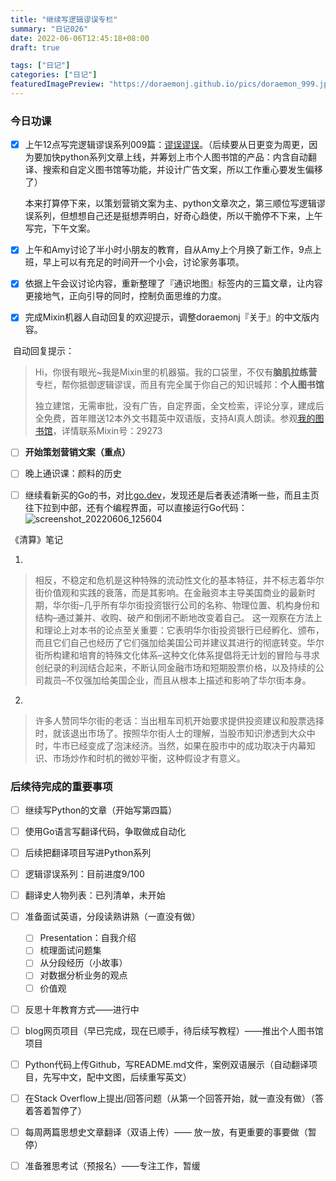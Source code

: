 ```yaml
---
title: "继续写逻辑谬误专栏"
summary: "日记026"
date: 2022-06-06T12:45:18+08:00
draft: true

tags: ["日记"]
categories: ["日记"]
featuredImagePreview: "https://doraemonj.github.io/pics/doraemon_999.jpeg"
---
```


### 今日功课

-   [x] 上午12点写完逻辑谬误系列009篇：[谬误谬误](https://doraemonj.github.io/zh-cn/logical_fallacy_009/)。（后续要从日更变为周更，因为要加快python系列文章上线，并筹划上市个人图书馆的产品：内含自动翻译、搜索和自定义图书馆等功能，并设计广告文案，所以工作重心要发生偏移了）

    本来打算停下来，以策划营销文案为主、python文章次之，第三顺位写逻辑谬误系列，但想想自己还是挺想弄明白，好奇心趋使，所以干脆停不下来，上午写完，下午文案。

-   [x] 上午和Amy讨论了半小时小朋友的教育，自从Amy上个月换了新工作，9点上班，早上可以有充足的时间开一个小会，讨论家务事项。

-   [x] 依据上午会议讨论内容，重新整理了『通识地图』标签内的三篇文章，让内容更接地气，正向引导的同时，控制负面思维的力度。

-   [x] 完成Mixin机器人自动回复的欢迎提示，调整doraemonj『关于』的中文版内容。

​		自动回复提示：

>   Hi，你很有眼光~我是Mixin里的机器猫。我的口袋里，不仅有**脑肌拉练营**专栏，帮你抵御逻辑谬误，而且有完全属于你自己的知识城邦：**个人图书馆**
>
>   独立建馆，无需审批，没有广告，自定界面，全文检索，评论分享，建成后全免费，首年赠送12本外文书籍英中双语版，支持AI真人朗读。参观[我的图书馆](https://doraemonj.github.io/zh-cn/about/)，详情联系Mixin号：29273



-   [ ] **开始策划营销文案（重点）**
-   [ ] 晚上通识课：颜料的历史
-   [ ] 继续看新买的Go的书，对比[go.dev](https://go.dev)，发现还是后者表述清晰一些，而且主页往下拉到中部，还有个编程界面，可以直接运行Go代码：![screenshot_20220606_125604](https://doraemonj.github.io/pics/screenshot_20220606_125604.png)



《清算》笔记

1.

>   相反，不稳定和危机是这种特殊的流动性文化的基本特征，并不标志着华尔街价值观和实践的衰落，而是其影响。在金融资本主导美国商业的最新时期，华尔街–几乎所有华尔街投资银行公司的名称、物理位置、机构身份和结构–通过兼并、收购、破产和倒闭不断地改变着自己。 这一观察在方法上和理论上对本书的论点至关重要：它表明华尔街投资银行已经孵化、颁布，而且它们自己也经历了它们强加给美国公司并建议其进行的彻底转变。华尔街所构建和培育的特殊文化体系–这种文化体系提倡将无计划的冒险与寻求创纪录的利润结合起来，不断认同金融市场和短期股票价格，以及持续的公司裁员–不仅强加给美国企业，而且从根本上描述和影响了华尔街本身。

2.

>   许多人赞同华尔街的老话：当出租车司机开始要求提供投资建议和股票选择时，就该退出市场了。按照华尔街人士的理解，当股市知识渗透到大众中时，牛市已经变成了泡沫经济。当然，如果在股市中的成功取决于内幕知识、市场炒作和时机的微妙平衡，这种假设才有意义。




### 后续待完成的重要事项

-   [ ] 继续写Python的文章（开始写第四篇）

-   [ ] 使用Go语言写翻译代码，争取做成自动化

    

-   [ ] 后续把翻译项目写进Python系列

-   [ ] 逻辑谬误系列：目前进度9/100

-   [ ] 翻译史人物列表：已列清单，未开始

-   [ ] 准备面试英语，分段读熟讲熟（一直没有做）

    -   [ ] Presentation：自我介绍
    -   [ ] 梳理面试问题集
    -   [ ] 从分段经历（小故事）
    -   [ ] 对数据分析业务的观点
    -   [ ] 价值观
    
-   [ ] 反思十年教育方式——进行中

-   [ ] blog网页项目（早已完成，现在已顺手，待后续写教程）——推出个人图书馆项目



-   [ ] Python代码上传Github，写README.md文件，案例双语展示（自动翻译项目，先写中文，配中文图，后续重写英文）
-   [ ] 在Stack Overflow上提出/回答问题（从第一个回答开始，就一直没有做）（答着答着暂停了）
-   [ ] 每周两篇思想史文章翻译（双语上传）—— 放一放，有更重要的事要做（暂停）
-   [ ] 准备雅思考试（预报名）——专注工作，暂缓



